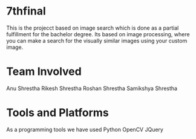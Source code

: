 7thfinal
 ===
This is the projecct based on image search which is done as a partial fulfillment for the bachelor degree.
Its based on image processing, where you can make a search for the visually similar images using your custom image. 

Team Involved
===
Anu Shrestha
Rikesh Shrestha
Roshan Shrestha
Samikshya Shrestha

Tools and Platforms
===
As a programming tools we have used 
  Python
  OpenCV
  JQuery
 
